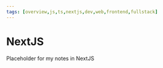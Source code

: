 ```yaml
---
tags: [overview,js,ts,nextjs,dev,web,frontend,fullstack]
---
```

# NextJS

Placeholder for my notes in NextJS
